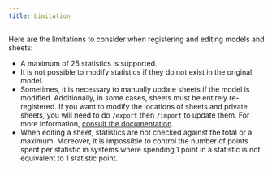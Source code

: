```yaml
---
title: Limitation
---
```


Here are the limitations to consider when registering and editing models and sheets:

- A maximum of 25 statistics is supported.
- It is not possible to modify statistics if they do not exist in the original model.
- Sometimes, it is necessary to manually update sheets if the model is modified. Additionally, in some cases, sheets must be entirely re-registered. If you want to modify the locations of sheets and private sheets, you will need to do `/export` then `/import` to update them. For more information, [consult the documentation](../../commands/administration.md#import-and-export-data).
- When editing a sheet, statistics are not checked against the total or a maximum. Moreover, it is impossible to control the number of points spent per statistic in systems where spending 1 point in a statistic is not equivalent to 1 statistic point.